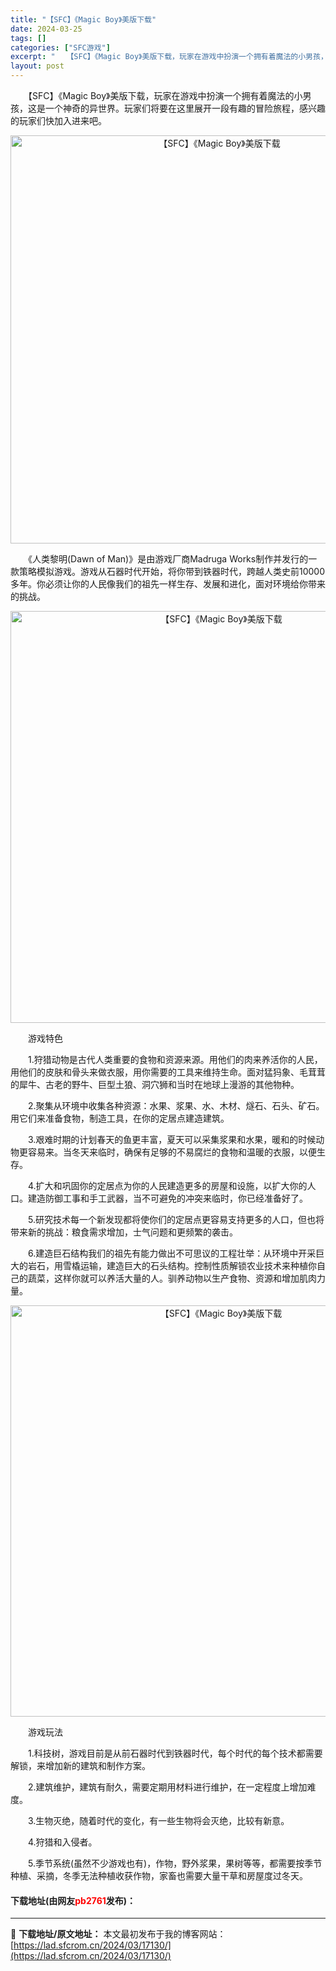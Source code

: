 ```yaml
---
title: "【SFC】《Magic Boy》美版下载"
date: 2024-03-25
tags: []
categories: ["SFC游戏"]
excerpt: "　　【SFC】《Magic Boy》美版下载，玩家在游戏中扮演一个拥有着魔法的小男孩，这是一个神奇的异世界。玩家们将要在这里展开一段有趣的冒险旅程，感兴趣的玩家们快加入进来吧。 　　《人类黎明(Dawn of Man)》是由游戏厂商Madruga Works制作并发行的一款策略模拟游戏。游戏从石器时&hellip;"
layout: post
---
```


 <p>　　【SFC】《Magic Boy》美版下载，玩家在游戏中扮演一个拥有着魔法的小男孩，这是一个神奇的异世界。玩家们将要在这里展开一段有趣的冒险旅程，感兴趣的玩家们快加入进来吧。</p> <p align="center"><img align="" border="0" src="https://lad.sfcrom.cn/wp-content/uploads/2024/03/20240325_6600bf76d669b.png" width="653" alt="【SFC】《Magic Boy》美版下载" /></p> <p>　　《人类黎明(Dawn of Man)》是由游戏厂商Madruga Works制作并发行的一款策略模拟游戏。游戏从石器时代开始，将你带到铁器时代，跨越人类史前10000多年。你必须让你的人民像我们的祖先一样生存、发展和进化，面对环境给你带来的挑战。</p> <p align="center"><img align="" border="0" src="https://lad.sfcrom.cn/wp-content/uploads/2024/03/20240325_6600bf7889403.png" width="659" alt="【SFC】《Magic Boy》美版下载" /></p> <p>　　游戏特色</p> <p>　　1.狩猎动物是古代人类重要的食物和资源来源。用他们的肉来养活你的人民，用他们的皮肤和骨头来做衣服，用你需要的工具来维持生命。面对猛犸象、毛茸茸的犀牛、古老的野牛、巨型土狼、洞穴狮和当时在地球上漫游的其他物种。</p> <p>　　2.聚集从环境中收集各种资源：水果、浆果、水、木材、燧石、石头、矿石。用它们来准备食物，制造工具，在你的定居点建造建筑。</p> <p>　　3.艰难时期的计划春天的鱼更丰富，夏天可以采集浆果和水果，暖和的时候动物更容易来。当冬天来临时，确保有足够的不易腐烂的食物和温暖的衣服，以便生存。</p> <p>　　4.扩大和巩固你的定居点为你的人民建造更多的房屋和设施，以扩大你的人口。建造防御工事和手工武器，当不可避免的冲突来临时，你已经准备好了。</p> <p>　　5.研究技术每一个新发现都将使你们的定居点更容易支持更多的人口，但也将带来新的挑战：粮食需求增加，士气问题和更频繁的袭击。</p> <p>　　6.建造巨石结构我们的祖先有能力做出不可思议的工程壮举：从环境中开采巨大的岩石，用雪橇运输，建造巨大的石头结构。控制性质解锁农业技术来种植你自己的蔬菜，这样你就可以养活大量的人。驯养动物以生产食物、资源和增加肌肉力量。</p> <p align="center"><img align="" border="0" src="https://lad.sfcrom.cn/wp-content/uploads/2024/03/20240325_6600bf7a1d9c0.png" width="658" alt="【SFC】《Magic Boy》美版下载" /></p> <p>　　游戏玩法</p> <p>　　1.科技树，游戏目前是从前石器时代到铁器时代，每个时代的每个技术都需要解锁，来增加新的建筑和制作方案。</p> <p>　　2.建筑维护，建筑有耐久，需要定期用材料进行维护，在一定程度上增加难度。</p> <p>　　3.生物灭绝，随着时代的变化，有一些生物将会灭绝，比较有新意。</p> <p>　　4.狩猎和入侵者。</p> <p>　　5.季节系统(虽然不少游戏也有)，作物，野外浆果，果树等等，都需要按季节种植、采摘，冬季无法种植收获作物，家畜也需要大量干草和房屋度过冬天。</p> <p><h4>下载地址(由网友<font color="red">pb2761</font>发布)：</h4></p> 

---
📖 **下载地址/原文地址：** 本文最初发布于我的博客网站：[https://lad.sfcrom.cn/2024/03/17130/](https://lad.sfcrom.cn/2024/03/17130/)
